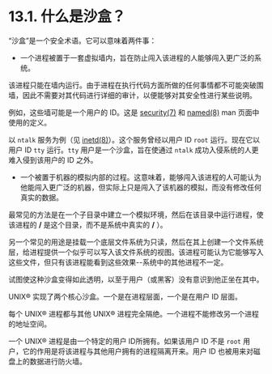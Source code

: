 # 13.1. 什么是沙盒？

“沙盒”是一个安全术语。它可以意味着两件事：

- 一个进程被置于一套虚拟墙内，旨在防止闯入该进程的人能够闯入更广泛的系统。

该进程只能在墙内运行。由于进程在执行代码方面所做的任何事情都不可能突破围墙，因此不需要对其代码进行详细的审计，以便能够对其安全性进行某些说明。

例如，这些墙可能是一个用户的 ID。这是 [security(7)](https://www.freebsd.org/cgi/man.cgi?query=security&sektion=7&format=html) 和 [named(8)](https://www.freebsd.org/cgi/man.cgi?query=named&sektion=8&format=html) man 页面中使用的定义。

以 `ntalk` 服务为例（见 [inetd(8)](https://www.freebsd.org/cgi/man.cgi?query=inetd&sektion=8&format=html)）。这个服务曾经以用户 ID `root` 运行。现在它以用户 ID `tty` 运行。`tty` 用户是一个沙盒，旨在使通过 `ntalk` 成功入侵系统的人更难入侵到该用户的 ID 之外。

- 一个被置于机器的模拟内部的过程。这意味着，能够闯入该进程的人可能认为他能闯入更广泛的机器，但实际上只是闯入了该机器的模拟，而没有修改任何真实的数据。

最常见的方法是在一个子目录中建立一个模拟环境，然后在该目录中运行进程，使该进程的 **/** 是这个目录，而不是系统中真实的 **/** ）。

另一个常见的用途是挂载一个底层文件系统为只读，然后在其上创建一个文件系统层，给进程提供一个似乎可以写入该文件系统的视图。该进程可能认为它能够写入这些文件，但只有该进程能看到这些效果--系统中的其他进程不一定。

试图使这种沙盒变得如此透明，以至于用户（或黑客）没有意识到他正坐在其中。

UNIX® 实现了两个核心沙盒。一个是在进程层面，一个是在用户 ID 层面。

每个 UNIX® 进程都与其他 UNIX® 进程完全隔绝。一个进程不能修改另一个进程的地址空间。

一个 UNIX® 进程是由一个特定的用户 ID所拥有。如果该用户 ID 不是 `root` 用户，它的作用是将该进程与其他用户拥有的进程隔离开来。用户 ID 也被用来对磁盘上的数据进行防火墙。
